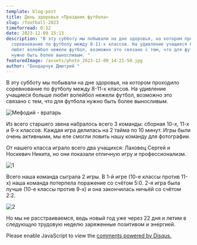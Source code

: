 ```yaml
---
template: blog-post
title: День здоровья «Праздник футбола»
slug: /football-2023
timeforread: 0:52
date: 2023-12-09 15:13
description: "В эту субботу мы побывали на дне здоровья, на котором проходило
  соревнование по футболу между 8-11-х классов. На удивление учащиеся больше
  любят волейбол нежели футбол, возможно это связано с тем, что для футбола
  нужно быть более выносливым. "
featuredImage: /assets/photo_2023-12-09_14-21-50.jpg
author: "Бондарчук Дмитрий "
---
```

В эту субботу мы побывали на дне здоровья, на котором проходило соревнование по футболу между 8-11-х классов. На удивление учащиеся больше любят волейбол нежели футбол, возможно это связано с тем, что для футбола нужно быть более выносливым.

![Мефодий - вратарь](/assets/photo_2023-12-09_14-06-14.jpg "Мефодий - вратарь")

 Из всего старшего звена набралось всего 3 команды: сборная 10-х, 11-х и 9-х классов. Каждая игра делилась на 2 тайма по 10 минут. Игры были очень активными, мы еле смогли ловить нашу команду для фотографии.

От нашего класса играло всего два учащихся: Лаховец Сергей и Носкевич Никита, но они показали отличную игру и профессионализм.

![1](/assets/photo_2023-12-09_13-01-09.jpg "1")

Всего наша команда сыграла 2 игры. В 1-й игре (10-е классы против 11-х) наша команда потерпела поражение со счётом 5:0. 2-я игра была лучше (10-е классы против 9-х) и она закончилась ничьёй со счётом 2:2.

![2](/assets/photo_2023-12-09_13-01-14.jpg "2")

Но мы не расстраиваемся, ведь новый год уже через 22 дня и летим в следующую трудовую неделю заряженные позитивом и энергией.

<div id="disqus_thread"></div>
<script>
    /**
    *  RECOMMENDED CONFIGURATION VARIABLES: EDIT AND UNCOMMENT THE SECTION BELOW TO INSERT DYNAMIC VALUES FROM YOUR PLATFORM OR CMS.
    *  LEARN WHY DEFINING THESE VARIABLES IS IMPORTANT: https://disqus.com/admin/universalcode/#configuration-variables    */
    /*
    var disqus_config = function () {
    this.page.url = PAGE_URL;  // Replace PAGE_URL with your page's canonical URL variable
    this.page.identifier = PAGE_IDENTIFIER; // Replace PAGE_IDENTIFIER with your page's unique identifier variable
    };
    */
    (function() { // DON'T EDIT BELOW THIS LINE
    var d = document, s = d.createElement('script');
    s.src = 'https://blog-10a-stolin.disqus.com/embed.js';
    s.setAttribute('data-timestamp', +new Date());
    (d.head || d.body).appendChild(s);
    })();
</script>
<noscript>Please enable JavaScript to view the <a href="https://disqus.com/?ref_noscript">comments powered by Disqus.</a></noscript>